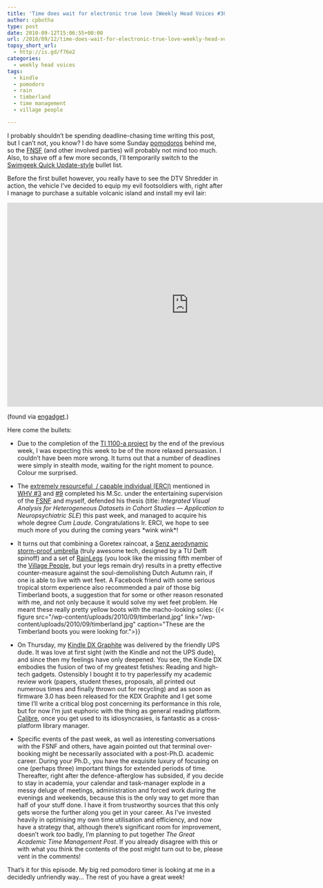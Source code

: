 ```yaml
---
title: 'Time does wait for electronic true love [Weekly Head Voices #30]'
author: cpbotha
type: post
date: 2010-09-12T15:06:55+00:00
url: /2010/09/12/time-does-wait-for-electronic-true-love-weekly-head-voices-30/
topsy_short_url:
  - http://is.gd/f76e2
categories:
  - weekly head voices
tags:
  - kindle
  - pomodoro
  - rain
  - timberland
  - time management
  - village people

---
```

I probably shouldn’t be spending deadline-chasing time writing this post, but I can’t not, you know? I do have some Sunday [pomodoros][1] behind me, so the [FNSF][2] (and other involved parties) will probably not mind too much. Also, to shave off a few more seconds, I’ll temporarily switch to the [Swimgeek Quick Update-style][3] bullet list.

Before the first bullet however, you really have to see the DTV Shredder in action, the vehicle I’ve decided to equip my evil footsoldiers with, right after I manage to purchase a suitable volcanic island and install my evil lair:

<div class="jetpack-video-wrapper">
<span class="embed-youtube" style="text-align:center; display: block;"><iframe allowfullscreen="true" class="youtube-player" height="473" src="https://www.youtube.com/embed/Ws8zIHW6Ghk?version=3&amp;rel=1&amp;fs=1&amp;autohide=2&amp;showsearch=0&amp;showinfo=1&amp;iv_load_policy=1&amp;wmode=transparent" style="border:0;" type="text/html" width="840"></iframe></span>
</div>

(found via [engadget][4].)

Here come the bullets:

  * Due to the completion of the [TI 1100-a project][5] by the end of the previous week, I was expecting this week to be of the more relaxed persuasion. I couldn’t have been more wrong. It turns out that a number of deadlines were simply in stealth mode, waiting for the right moment to pounce. Colour me surprised.
  * The [extremely resourceful  / capable individual (ERCI)][6] mentioned in [WHV #3][7] and [#9][8] completed his M.Sc. under the entertaining supervision of the [FSNF][9] and myself, defended his thesis (title: _Integrated Visual Analysis for Heterogeneous Datasets in Cohort Studies — Application to Neuropsychiatric SLE_) this past week, and managed to acquire his whole degree _Cum Laude_. Congratulations Ir. ERCI, we hope to see much more of you during the coming years \*wink wink\*!
  * It turns out that combining a Goretex raincoat, a [Senz aerodynamic storm-proof umbrella][10] (truly awesome tech, designed by a TU Delft spinoff) and a set of [RainLegs][11] (you look like the missing fifth member of the <a data-rel="lightbox-video-0" href="http://www.youtube.com/watch?v=CS9OO0S5w2k" title="YMCA original by the Village People">Village People</a>, but your legs remain dry) results in a pretty effective counter-measure against the soul-demolishing Dutch Autumn rain, if one is able to live with wet feet. A Facebook friend with some serious tropical storm experience also recommended a pair of those big Timberland boots, a suggestion that for some or other reason resonated with me, and not only because it would solve my wet feet problem. He meant these really pretty yellow boots with the macho-looking soles:
  {{< figure src="/wp-content/uploads/2010/09/timberland.jpg" link="/wp-content/uploads/2010/09/timberland.jpg" caption="These are the Timberland boots you were looking for.">}} 

  * On Thursday, my [Kindle DX Graphite][12] was delivered by the friendly UPS dude. It was love at first sight (with the Kindle and not the UPS dude), and since then my feelings have only deepened. You see, the Kindle DX embodies the fusion of two of my greatest fetishes: Reading and high-tech gadgets. Ostensibly I bought it to try paperlessify my academic review work (papers, student theses, proposals, all printed out numerous times and finally thrown out for recycling) and as soon as firmware 3.0 has been released for the KDX Graphite and I get some time I’ll write a critical blog post concerning its performance in this role, but for now I’m just euphoric with the thing as general reading platform. [Calibre][13], once you get used to its idiosyncrasies, is fantastic as a cross-platform library manager.
  * Specific events of the past week, as well as interesting conversations with the FSNF and others, have again pointed out that terminal over-booking might be necessarily associated with a post-Ph.D. academic career. During your Ph.D., you have the exquisite luxury of focusing on one (perhaps three) important things for extended periods of time. Thereafter, right after the defence-afterglow has subsided, if you decide to stay in academia, your calendar and task-manager explode in a messy deluge of meetings, administration and forced work during the evenings and weekends, because this is the only way to get more than half of your stuff done. I have it from trustworthy sources that this only gets worse the further along you get in your career. As I’ve invested heavily in optimising my own time utilisation and efficiency, and now have a strategy that, although there’s significant room for improvement, doesn’t work _too_ badly, I’m planning to put together _The Great Academic Time Management Post_. If you already disagree with this or with what you think the contents of the post might turn out to be, please vent in the comments!

That’s it for this episode. My big red pomodoro timer is looking at me in a decidedly unfriendly way… The rest of you have a great week!

 [1]: http://www.pomodorotechnique.com/ "Pomodoro Technique website"
 [2]: /about/weekly-head-voices-abbreviations/ "WHV abbreviation page"
 [3]: http://www.swimgeek.com/blog/ "SwimGeek's blog"
 [4]: http://www.engadget.com/2010/09/12/what-happens-when-you-leave-a-skateboard-and-a-tank-alone-in-a-d/ "engadget post on the DTV Shredder"
 [5]: http://graphics.tudelft.nl/Courses/TI1100A "TI 1100-a website"
 [6]: /about/weekly-head-voices-abbreviations/ "Link to WHV abbreviations page"
 [7]: /2009/09/13/weekly-head-voices-3-powerless-meat-zen-xi-leaves-nfbi-motek/ "Weekly Head Voices #3"
 [8]: /2009/11/23/weekly-head-voices-9-windows-7-geek-o-rama/ "Weekly Head Voices #9"
 [9]: /about/weekly-head-voices-abbreviations/ "WHV abbreviations page"
 [10]: http://www.senzumbrellas.com/ "Senz Umbrellas website"
 [11]: http://rainlegs.com/ "RainLegs website"
 [12]: http://www.amazon.com/Kindle-DX-Wireless-Reader-3G-Global/dp/B002GYWHSQ/ "website Kindle DX graphite"
 [13]: http://calibre-ebook.com/ "Calibre website"
